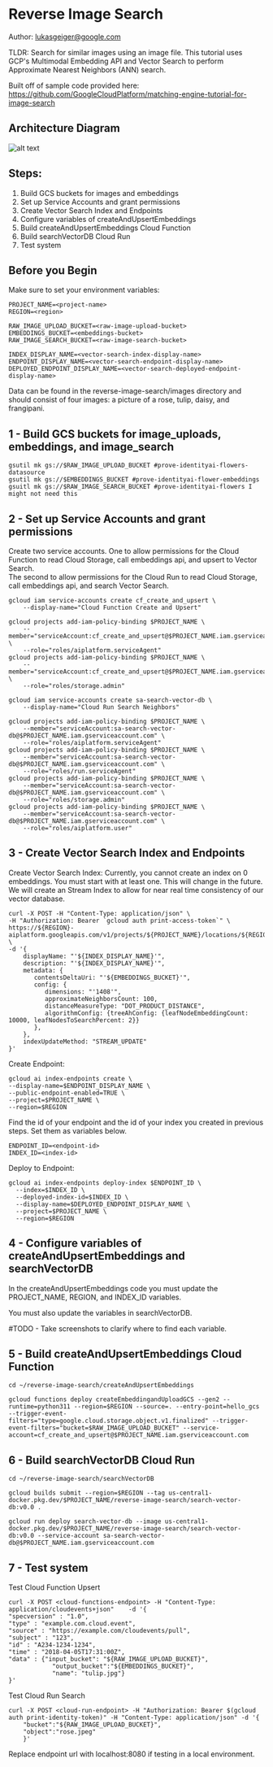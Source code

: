 # Reverse Image Search 
Author: lukasgeiger@google.com

TLDR: Search for similar images using an image file. This tutorial uses GCP's Multimodal Embedding API 
and Vector Search to perform Approximate Nearest Neighbors (ANN) search. 

Built off of sample code provided here: https://github.com/GoogleCloudPlatform/matching-engine-tutorial-for-image-search

## Architecture Diagram 

![alt text](images/ReverseImageSearchBackground.png)

## Steps: 
1. Build GCS buckets for images and embeddings 
2. Set up Service Accounts and grant permissions
3. Create Vector Search Index and Endpoints
4. Configure variables of createAndUpsertEmbeddings
5. Build createAndUpsertEmbeddings Cloud Function 
6. Build searchVectorDB Cloud Run 
7. Test system 

## Before you Begin 
Make sure to set your environment variables: 
```
PROJECT_NAME=<project-name>
REGION=<region> 

RAW_IMAGE_UPLOAD_BUCKET=<raw-image-upload-bucket>
EMBEDDINGS_BUCKET=<embeddings-bucket>
RAW_IMAGE_SEARCH_BUCKET=<raw-image-search-bucket>

INDEX_DISPLAY_NAME=<vector-search-index-display-name>
ENDPOINT_DISPLAY_NAME=<vector-search-endpoint-display-name>
DEPLOYED_ENDPOINT_DISPLAY_NAME=<vector-search-deployed-endpoint-display-name>
```

Data can be found in the reverse-image-search/images directory and should consist of four images: a picture of a rose, tulip, daisy, and frangipani. 

## 1 - Build GCS buckets for image_uploads, embeddings, and image_search
```
gsutil mk gs://$RAW_IMAGE_UPLOAD_BUCKET #prove-identityai-flowers-datasource
gsutil mk gs://$EMBEDDINGS_BUCKET #prove-identityai-flower-embeddings
gsuitl mk gs://$RAW_IMAGE_SEARCH_BUCKET #prove-identityai-flowers I might not need this
```


## 2 - Set up Service Accounts and grant permissions
Create two service accounts. 
One to allow permissions for the Cloud Function to read Cloud Storage, call embeddings api, and upsert to Vector Search.  
The second to allow permissions for the Cloud Run to read Cloud Storage, call embeddings api, and search Vector Search. 

```
gcloud iam service-accounts create cf_create_and_upsert \
    --display-name="Cloud Function Create and Upsert"
```
```
gcloud projects add-iam-policy-binding $PROJECT_NAME \
    --member="serviceAccount:cf_create_and_upsert@$PROJECT_NAME.iam.gserviceaccount.com" \
    --role="roles/aiplatform.serviceAgent"
gcloud projects add-iam-policy-binding $PROJECT_NAME \
    --member="serviceAccount:cf_create_and_upsert@$PROJECT_NAME.iam.gserviceaccount.com" \
    --role="roles/storage.admin"
```

```
gcloud iam service-accounts create sa-search-vector-db \
    --display-name="Cloud Run Search Neighbors"
```
```
gcloud projects add-iam-policy-binding $PROJECT_NAME \
    --member="serviceAccount:sa-search-vector-db@$PROJECT_NAME.iam.gserviceaccount.com" \
    --role="roles/aiplatform.serviceAgent"
gcloud projects add-iam-policy-binding $PROJECT_NAME \
    --member="serviceAccount:sa-search-vector-db@$PROJECT_NAME.iam.gserviceaccount.com" \
    --role="roles/run.serviceAgent"
gcloud projects add-iam-policy-binding $PROJECT_NAME \
    --member="serviceAccount:sa-search-vector-db@$PROJECT_NAME.iam.gserviceaccount.com" \
    --role="roles/storage.admin" 
gcloud projects add-iam-policy-binding $PROJECT_NAME \
    --member="serviceAccount:sa-search-vector-db@$PROJECT_NAME.iam.gserviceaccount.com" \
    --role="roles/aiplatform.user"
```



## 3 - Create Vector Search Index and Endpoints

Create Vector Search Index: Currently, you cannot create an index on 0 embeddings. You must start with at least one. This will change in the future. We will create an Stream Index to allow for near real time consistency of our vector database. 
```
curl -X POST -H "Content-Type: application/json" \
-H "Authorization: Bearer `gcloud auth print-access-token`" \
https://${REGION}-aiplatform.googleapis.com/v1/projects/${PROJECT_NAME}/locations/${REGION}/indexes \
-d '{
    displayName: "'${INDEX_DISPLAY_NAME}'",
    description: "'${INDEX_DISPLAY_NAME}'",
    metadata: {
       contentsDeltaUri: "'${EMBEDDINGS_BUCKET}'",
       config: {
          dimensions: "'1408'",
          approximateNeighborsCount: 100,
          distanceMeasureType: "DOT_PRODUCT_DISTANCE",
          algorithmConfig: {treeAhConfig: {leafNodeEmbeddingCount: 10000, leafNodesToSearchPercent: 2}}
       },
    },
    indexUpdateMethod: "STREAM_UPDATE"
}'
```

Create Endpoint: 
```
gcloud ai index-endpoints create \
--display-name=$ENDPOINT_DISPLAY_NAME \
--public-endpoint-enabled=TRUE \
--project=$PROJECT_NAME \
--region=$REGION
```

Find the id of your endpoint and the id of your index you created in previous steps. Set them as variables below.
```
ENDPOINT_ID=<endpoint-id>
INDEX_ID=<index-id>
```

Deploy to Endpoint: 
```
gcloud ai index-endpoints deploy-index $ENDPOINT_ID \
  --index=$INDEX_ID \
  --deployed-index-id=$INDEX_ID \
  --display-name=$DEPLOYED_ENDPOINT_DISPLAY_NAME \
  --project=$PROJECT_NAME \
  --region=$REGION
```

## 4 - Configure variables of createAndUpsertEmbeddings and searchVectorDB

In the createAndUpsertEmbeddings code you must update the PROJECT_NAME, REGION, and INDEX_ID variables. 

You must also update the variables in searchVectorDB. 

#TODO - Take screenshots to clarify where to find each variable. 

## 5 - Build createAndUpsertEmbeddings Cloud Function 
```
cd ~/reverse-image-search/createAndUpsertEmbeddings

gcloud functions deploy createEmbeddingandUploadGCS --gen2 --runtime=python311 --region=$REGION --source=. --entry-point=hello_gcs --trigger-event-filters="type=google.cloud.storage.object.v1.finalized" --trigger-event-filters="bucket=$RAW_IMAGE_UPLOAD_BUCKET" --service-account=cf_create_and_upsert@$PROJECT_NAME.iam.gserviceaccount.com
```


## 6 - Build searchVectorDB Cloud Run 
```
cd ~/reverse-image-search/searchVectorDB

gcloud builds submit --region=$REGION --tag us-central1-docker.pkg.dev/$PROJECT_NAME/reverse-image-search/search-vector-db:v0.0 .

gcloud run deploy search-vector-db --image us-central1-docker.pkg.dev/$PROJECT_NAME/reverse-image-search/search-vector-db:v0.0 --service-account sa-search-vector-db@$PROJECT_NAME.iam.gserviceaccount.com
```

## 7 - Test system 
Test Cloud Function Upsert 
```
curl -X POST <cloud-functions-endpoint> -H "Content-Type: application/cloudevents+json"    -d '{
"specversion" : "1.0",
"type" : "example.com.cloud.event",
"source" : "https://example.com/cloudevents/pull",
"subject" : "123",
"id" : "A234-1234-1234",
"time" : "2018-04-05T17:31:00Z",
"data" : {"input_bucket": "${RAW_IMAGE_UPLOAD_BUCKET}", 
            "output_bucket":"${EMBEDDINGS_BUCKET}",
            "name": "tulip.jpg"}
}'
```


Test Cloud Run Search 
```
curl -X POST <cloud-run-endpoint> -H "Authorization: Bearer $(gcloud auth print-identity-token)" -H "Content-Type: application/json" -d '{
    "bucket":"${RAW_IMAGE_UPLOAD_BUCKET}",
    "object":"rose.jpeg"
    }'
```

Replace endpoint url with localhost:8080 if testing in a local environment.